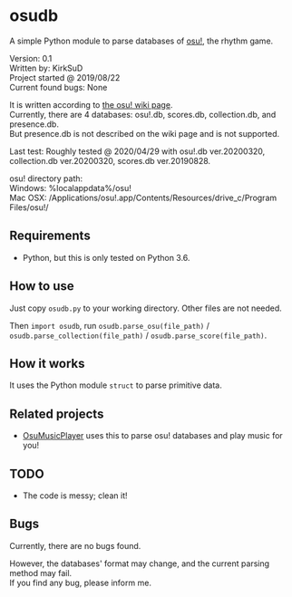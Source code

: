 # osudb

A simple Python module to parse databases of [osu!](https://osu.ppy.sh), the rhythm game.

Version: 0.1  
Written by: KirkSuD  
Project started @ 2019/08/22  
Current found bugs: None

It is written according to [the osu! wiki page](https://osu.ppy.sh/help/wiki/osu!_File_Formats/Db_(file_format)).  
Currently, there are 4 databases: osu!.db, scores.db, collection.db, and presence.db.  
But presence.db is not described on the wiki page and is not supported.

Last test: Roughly tested @ 2020/04/29
 with osu!.db ver.20200320, collection.db ver.20200320, scores.db ver.20190828.

osu! directory path:  
Windows: %localappdata%/osu!  
Mac OSX: /Applications/osu!.app/Contents/Resources/drive_c/Program Files/osu!/

## Requirements

* Python, but this is only tested on Python 3.6.

## How to use

Just copy `osudb.py` to your working directory. Other files are not needed.

Then `import osudb`, run `osudb.parse_osu(file_path)` / `osudb.parse_collection(file_path)` /
 `osudb.parse_score(file_path)`.

## How it works

It uses the Python module `struct` to parse primitive data.

## Related projects

* [OsuMusicPlayer](https://github.com/KirkSuD/OsuMusicPlayer) uses this to parse osu! databases and play music for you!

## TODO

* The code is messy; clean it!

## Bugs

Currently, there are no bugs found.

However, the databases' format may change, and the current parsing method may fail.  
If you find any bug, please inform me.
